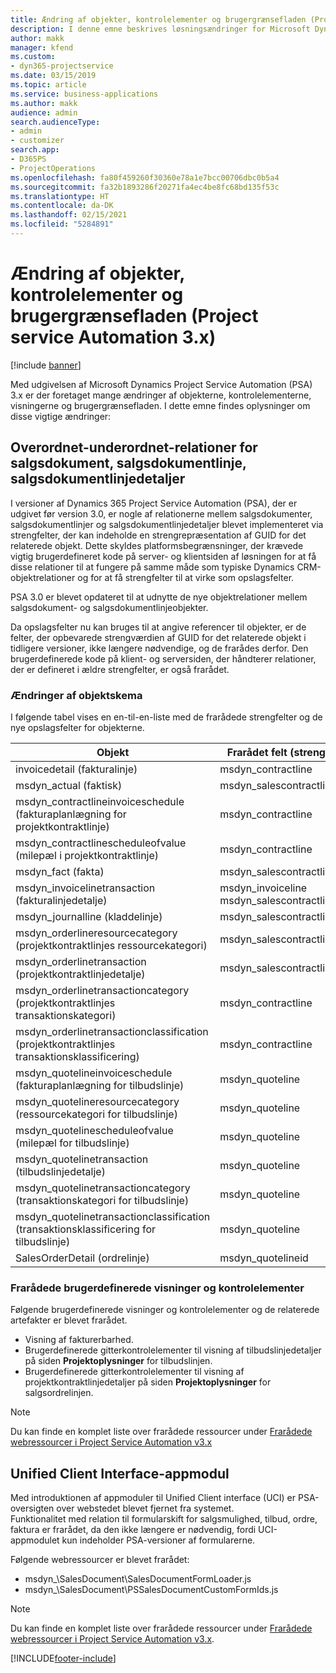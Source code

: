 ```yaml
---
title: Ændring af objekter, kontrolelementer og brugergrænsefladen (Project service Automation 3.x)
description: I denne emne beskrives løsningsændringer for Microsoft Dynamics Project Service Automation 3.x.
author: makk
manager: kfend
ms.custom:
- dyn365-projectservice
ms.date: 03/15/2019
ms.topic: article
ms.service: business-applications
ms.author: makk
audience: admin
search.audienceType:
- admin
- customizer
search.app:
- D365PS
- ProjectOperations
ms.openlocfilehash: fa80f459260f30360e78a1e7bcc00706dbc0b5a4
ms.sourcegitcommit: fa32b1893286f20271fa4ec4be8fc68bd135f53c
ms.translationtype: HT
ms.contentlocale: da-DK
ms.lasthandoff: 02/15/2021
ms.locfileid: "5284891"
---
```

# <a name="entity-control-and-user-interface-changes-project-service-automation-3x"></a>Ændring af objekter, kontrolelementer og brugergrænsefladen (Project service Automation 3.x)

[!include [banner](../../includes/psa-now-project-operations.md)]


Med udgivelsen af Microsoft Dynamics Project Service Automation (PSA) 3.x er der foretaget mange ændringer af objekterne, kontrolelementerne, visningerne og brugergrænsefladen. I dette emne findes oplysninger om disse vigtige ændringer:

## <a name="parent-child-relationships-for-sales-document-sales-document-line-sales-document-line-detail-entities"></a>Overordnet-underordnet-relationer for salgsdokument, salgsdokumentlinje, salgsdokumentlinjedetaljer
I versioner af Dynamics 365 Project Service Automation (PSA), der er udgivet før version 3.0, er nogle af relationerne mellem salgsdokumenter, salgsdokumentlinjer og salgsdokumentlinjedetaljer blevet implementeret via strengfelter, der kan indeholde en strengrepræsentation af GUID for det relaterede objekt. Dette skyldes platformsbegrænsninger, der krævede vigtig brugerdefineret kode på server- og klientsiden af løsningen for at få disse relationer til at fungere på samme måde som typiske Dynamics CRM-objektrelationer og for at få strengfelter til at virke som opslagsfelter.

PSA 3.0 er blevet opdateret til at udnytte de nye objektrelationer mellem salgsdokument- og salgsdokumentlinjeobjekter.

Da opslagsfelter nu kan bruges til at angive referencer til objekter, er de felter, der opbevarede strengværdien af GUID for det relaterede objekt i tidligere versioner, ikke længere nødvendige, og de frarådes derfor. Den brugerdefinerede kode på klient- og serversiden, der håndterer relationer, der er defineret i ældre strengfelter, er også frarådet.

### <a name="entity-schema-changes"></a>Ændringer af objektskema
I følgende tabel vises en en-til-en-liste med de frarådede strengfelter og de nye opslagsfelter for objekterne. 

 Objekt |   Frarådet felt (streng) | Nyt felt (opslag)
--- | --- | ---
invoicedetail (fakturalinje) |  msdyn_contractline |    msdyn_contractlineid
msdyn_actual (faktisk) | msdyn_salescontractline |   msdyn_salescontractlineid
msdyn_contractlineinvoiceschedule (fakturaplanlægning for projektkontraktlinje) |    msdyn_contractline |    msdyn_contractlineid
msdyn_contractlinescheduleofvalue (milepæl i projektkontraktlinje) |   msdyn_contractline |    msdyn_contractlineid
msdyn_fact (fakta) | msdyn_salescontractline |   msdyn_salescontractlineid
msdyn_invoicelinetransaction (fakturalinjedetalje) | msdyn_invoiceline <br> msdyn_salescontractline | msdyn_invoicelineid <br> msdyn_salescontractlineid
msdyn_journalline (kladdelinje) |  msdyn_salescontractline |   msdyn_salescontractlineid
msdyn_orderlineresourcecategory (projektkontraktlinjes ressourcekategori) | msdyn_salescontractline |   msdyn_contractlineid
msdyn_orderlinetransaction (projektkontraktlinjedetalje) | msdyn_salescontractline |   msdyn_salescontractlineid
msdyn_orderlinetransactioncategory (projektkontraktlinjes transaktionskategori) |   msdyn_contractline |    msdyn_contractlineid
msdyn_orderlinetransactionclassification (projektkontraktlinjes transaktionsklassificering) |   msdyn_contractline |    msdyn_contractlineid
msdyn_quotelineinvoiceschedule (fakturaplanlægning for tilbudslinje) |  msdyn_quoteline |   msdyn_quotelineid
msdyn_quotelineresourcecategory (ressourcekategori for tilbudslinje) |    msdyn_quoteline |   msdyn_quotelineid
msdyn_quotelinescheduleofvalue (milepæl for tilbudslinje) | msdyn_quoteline |   msdyn_quotelineid
msdyn_quotelinetransaction (tilbudslinjedetalje) |    msdyn_quoteline |   msdyn_quotelineid
msdyn_quotelinetransactioncategory (transaktionskategori for tilbudslinje) |  msdyn_quoteline |   msdyn_quotelineid
msdyn_quotelinetransactionclassification (transaktionsklassificering for tilbudslinje) |  msdyn_quoteline |   msdyn_quotelineid
SalesOrderDetail (ordrelinje) | msdyn_quotelineid | msdyn_quoteline 

### <a name="deprecated-custom-views-and-controls"></a>Frarådede brugerdefinerede visninger og kontrolelementer
Følgende brugerdefinerede visninger og kontrolelementer og de relaterede artefakter er blevet frarådet.

- Visning af fakturerbarhed.
- Brugerdefinerede gitterkontrolelementer til visning af tilbudslinjedetaljer på siden **Projektoplysninger** for tilbudslinjen.
- Brugerdefinerede gitterkontrolelementer til visning af projektkontraktlinjedetaljer på siden **Projektoplysninger** for salgsordrelinjen.

> [!NOTE]
> Du kan finde en komplet liste over frarådede ressourcer under [Frarådede webressourcer i Project Service Automation v3.x](../developer-guides/web-resources-deprecated-v3.x.md)

## <a name="unified-client-interface-app-module"></a>Unified Client Interface-appmodul
Med introduktionen af appmoduler til Unified Client interface (UCI) er PSA-oversigten over webstedet blevet fjernet fra systemet.  
Funktionalitet med relation til formularskift for salgsmulighed, tilbud, ordre, faktura er frarådet, da den ikke længere er nødvendig, fordi UCI-appmodulet kun indeholder PSA-versioner af formularerne.  

Følgende webressourcer er blevet frarådet:

- msdyn_\SalesDocument\SalesDocumentFormLoader.js
- msdyn_\SalesDocument\PSSalesDocumentCustomFormIds.js

> [!NOTE]
> Du kan finde en komplet liste over frarådede ressourcer under [Frarådede webressourcer i Project Service Automation v3.x](../developer-guides/web-resources-deprecated-v3.x.md).




[!INCLUDE[footer-include](../../includes/footer-banner.md)]